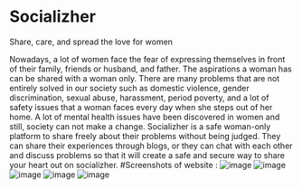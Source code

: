 # Socializher
Share, care, and spread the love for women

Nowadays, a lot of women face the fear of expressing themselves in front of their family, friends or husband, and father. The aspirations a woman has can be shared with a woman only. There are many problems that are not entirely solved in our society such as domestic violence, gender discrimination, sexual abuse, harassment, period poverty, and a lot of safety issues that a woman faces every day when she steps out of her home. A lot of mental health issues have been discovered in women and still, society can not make a change. Socializher is a safe woman-only platform to share freely about their problems without being judged. They can share their experiences through blogs, or they can chat with each other and discuss problems so that it will create a safe and secure way to share your heart out on socializher.
#Screenshots of website :
![image](https://github.com/radhikax/Socializher/assets/99603868/c5fbed42-3f59-4083-b05f-d7fd2f0b7302)
![image](https://github.com/radhikax/Socializher/assets/99603868/8ca206ac-8b7c-4766-b20f-e9ae9740a86f)
![image](https://github.com/radhikax/Socializher/assets/99603868/561d6367-a037-4e42-ab77-c3943c8ef375)
![image](https://github.com/radhikax/Socializher/assets/99603868/a8db9ce1-ffa8-47fe-adfa-0b5e2f893886)
![image](https://github.com/radhikax/Socializher/assets/99603868/007545ea-d7cb-4343-8ec8-804744ec103a)


